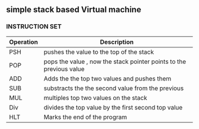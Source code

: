<h2>simple stack based Virtual machine</h2>
<h3>INSTRUCTION SET </h3>

Operation | Description
------ | ------ 
PSH   | pushes the value to the top of the stack
POP   | pops the value , now the stack pointer points to the previous value
ADD   | Adds the the top two values and pushes them
SUB   | substracts the the second value from the previous
MUL   | multiples top two values on the stack
Div   | divides the top value by the first second top value
HLT   | Marks the end of the program 

